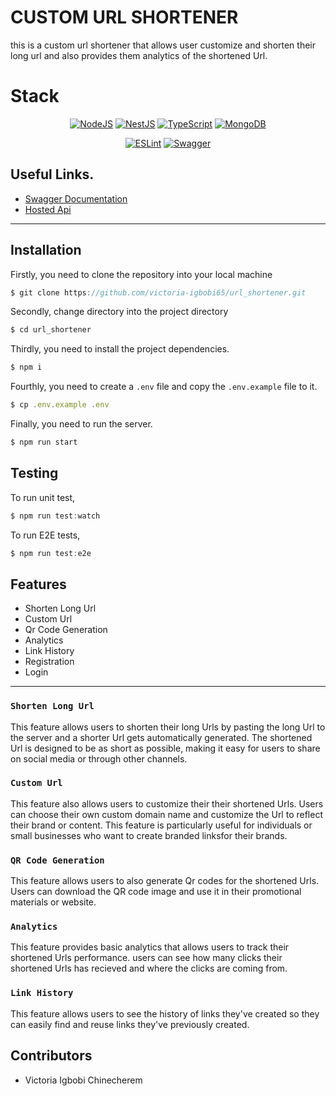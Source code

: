# CUSTOM URL SHORTENER

this is a custom url shortener that allows user customize and shorten their long url and also provides them analytics of the shortened Url.

# Stack
<div align="center">

<a href="">![NodeJS](https://img.shields.io/badge/node.js-6DA55F?style=for-the-badge&logo=node.js&logoColor=white)</a>
<a href="">![NestJS](https://img.shields.io/badge/nestjs-%23E0234E.svg?style=for-the-badge&logo=nestjs&logoColor=white)</a>
<a href="">![TypeScript](https://img.shields.io/badge/typescript-%23007ACC.svg?style=for-the-badge&logo=typescript&logoColor=white)</a>
<a href="">	![MongoDB](https://img.shields.io/badge/MongoDB-%234ea94b.svg?style=for-the-badge&logo=mongodb&logoColor=white)</a>

</div>

<div align="center">

<a href="">![ESLint](https://img.shields.io/badge/ESLint-4B3263?style=for-the-badge&logo=eslint&logoColor=white)</a>
<a href="">![Swagger](https://img.shields.io/badge/-Swagger-%23Clojure?style=for-the-badge&logo=swagger&logoColor=white)</a>

</div>

## Useful Links.

- [Swagger Documentation](https://vic-nb5a.onrender.com/api)
- [Hosted Api](https://vic-nb5a.onrender.com)

---

## Installation
Firstly, you need to clone the repository into your local machine
```javascript
$ git clone https://github.com/victoria-igbobi65/url_shortener.git
```

Secondly, change directory into the project directory
```javascript
$ cd url_shortener
```

Thirdly, you need to install the project dependencies.
```javascript
$ npm i
```

Fourthly, you need to create a `.env` file and copy the `.env.example` file to it.
```javascript
$ cp .env.example .env
```

Finally, you need to run the server.
```java
$ npm run start
```

## Testing
To run unit test, 
```javascript
$ npm run test:watch
```

To run E2E tests,
```javascript
$ npm run test:e2e
```

## Features
- Shorten Long Url
- Custom Url
- Qr Code Generation
- Analytics
- Link History
- Registration
- Login

---
### ``` Shorten Long Url ```
 This feature allows users to shorten their long Urls by pasting the long Url to the server and a shorter Url gets automatically generated. The shortened Url is designed to be as short as possible, making it easy for users to share on social media or through other channels.

### ``` Custom Url ``` <!--This Feature is currently not available  -->

 This feature also allows users to customize their their shortened Urls. Users can choose their own custom domain name and customize the Url to reflect their brand or content. This feature is particularly useful for individuals or small businesses who want to create branded linksfor their brands.

### ``` QR Code Generation ``` 
 This feature allows users to also generate Qr codes for the shortened Urls. Users can download the QR code image and use it in their promotional materials or website.

### ``` Analytics ```
 This feature provides basic analytics that allows users to track their shortened Urls performance. users can see how many clicks their shortened Urls has recieved and where the clicks are coming from.

### ``` Link History ```
 This feature allows users to see the history of links they've created so they can easily find and reuse links they've previously created. 

## Contributors
- Victoria Igbobi Chinecherem
